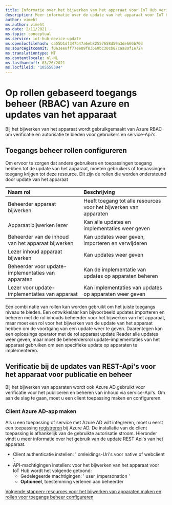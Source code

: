 ```yaml
---
title: Informatie over het bijwerken van het apparaat voor IoT Hub verificatie en autorisatie | Microsoft Docs
description: Meer informatie over de update van het apparaat voor IoT Hub gebruik van Azure RBAC om verificatie en autorisatie te bieden voor gebruikers en service-Api's.
author: vimeht
ms.author: vimeht
ms.date: 2/11/2021
ms.topic: conceptual
ms.service: iot-hub-device-update
ms.openlocfilehash: ca55b1df347b47a6eb82557658d59a3de666b703
ms.sourcegitcommit: f0a3ee8ff77ee89f83b69bc30cb87caa80f1e724
ms.translationtype: MT
ms.contentlocale: nl-NL
ms.lasthandoff: 03/26/2021
ms.locfileid: "105558394"
---
```

# <a name="azure-role-based-access-control-rbac-and-device-update"></a>Op rollen gebaseerd toegangs beheer (RBAC) van Azure en updates van het apparaat

Bij het bijwerken van het apparaat wordt gebruikgemaakt van Azure RBAC om verificatie en autorisatie te bieden voor gebruikers en service-Api's.

## <a name="configure-access-control-roles"></a>Toegangs beheer rollen configureren

Om ervoor te zorgen dat andere gebruikers en toepassingen toegang hebben tot de update van het apparaat, moeten gebruikers of toepassingen toegang krijgen tot deze resource. Dit zijn de rollen die worden ondersteund door update van het apparaat

|   Naam rol   | Beschrijving  |
| :--------- | :---- |
|  Beheerder apparaat bijwerken | Heeft toegang tot alle resources voor het bijwerken van apparaten  |
|  Apparaat bijwerken lezer| Kan alle updates en implementaties weer geven |
|  Beheerder van de inhoud van het apparaat bijwerken | Kan updates weer geven, importeren en verwijderen  |
|  Lezer inhoud apparaat bijwerken | Kan updates weer geven  |
|  Beheerder voor update-implementaties van apparaten | Kan de implementatie van updates op apparaten beheren|
|  Lezer voor update-implementaties van apparaat| Kan implementaties van updates op apparaten weer geven |

Een combi natie van rollen kan worden gebruikt om het juiste toegangs niveau te bieden. Een ontwikkelaar kan bijvoorbeeld updates importeren en beheren met de rol inhouds beheerder voor het bijwerken van het apparaat, maar moet een rol voor het bijwerken van de update van het apparaat hebben om de voortgang van een update weer te geven. Daarentegen kan een oplossings operator met de rol apparaat update Reader alle updates weer geven, maar moet de beheerdersrol update-implementaties van het apparaat gebruiken om een specifieke update op apparaten te implementeren.


## <a name="authenticate-to-device-update-rest-apis-for-publishing-and-management"></a>Verificatie bij de updates van REST-Api's voor het apparaat voor publicatie en beheer

Bij het bijwerken van apparaten wordt ook Azure AD gebruikt voor verificatie voor het publiceren en beheren van inhoud via service-Api's. Om aan de slag te gaan, moet u een client toepassing maken en configureren.

### <a name="create-client-azure-ad-app"></a>Client Azure AD-app maken

Als u een toepassing of service met Azure AD wilt integreren, moet u eerst een toepassing [registreren](../active-directory/develop/quickstart-register-app.md) bij Azure AD. De installatie van de client toepassing is afhankelijk van de gebruikte autorisatie stroom.  Hieronder vindt u meer informatie over het gebruik van de update REST Api's van het apparaat.

* Client authenticatie instellen: ' omleidings-Uri's voor native of webclient '.
* API-machtigingen instellen: voor het bijwerken van het apparaat voor IoT Hub wordt het volgende getoond:
  * Gedelegeerde machtigingen: ' user_impersonation '
  * **Optioneel**, toestemming verlenen aan beheerder

[Volgende stappen: resources voor het bijwerken van apparaten maken en rollen voor toegangs beheer configureren](./create-device-update-account.md)